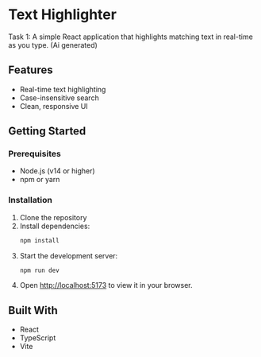 # Text Highlighter
Task 1:
A simple React application that highlights matching text in real-time as you type.
(Ai generated)
## Features
- Real-time text highlighting
- Case-insensitive search
- Clean, responsive UI

## Getting Started

### Prerequisites
- Node.js (v14 or higher)
- npm or yarn

### Installation
1. Clone the repository
2. Install dependencies:
   ```bash
   npm install
   ```
3. Start the development server:
   ```bash
   npm run dev
   ```
4. Open [http://localhost:5173](http://localhost:5173) to view it in your browser.

## Built With
- React
- TypeScript
- Vite
